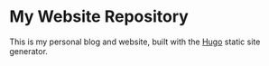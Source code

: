 # My Website Repository

This is my personal blog and website, built with the [Hugo](https://gohugo.io/) static site generator.